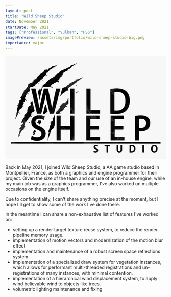 ```yaml
---
layout: post
title: "Wild Sheep Studio"
date: November 2021
startDate: May 2021
tags: ["Professional", "Vulkan", "PS5"]
imagePreview: /assets/img/portfolio/wild-sheep-studio-big.png
importance: major
---
```


![Wild Sheep Studio Logo](/assets/img/portfolio/wild-sheep-studio.png)

Back in May 2021, I joined Wild Sheep Studio, a AA game studio based in Montpellier, France, as both 
a graphics and engine programmer for their project.
Given the size of the team and our use of an in-house engine, while my main job was as a graphics 
programmer, I've also worked on multiple occasions on the engine itself.

Due to confidentiality, I can't share anything precise at the moment, but I hope I'll get to show some 
of the work I've done there.

In the meantime I can share a non-exhaustive list of features I've worked on:
- setting up a render target texture reuse system, to reduce the render pipeline memory usage.
- implementation of motion vectors and modernization of the motion blur effect
- implementation and maintenance of a robust screen space reflections system
- implementation of a specialized draw system for vegetation instances, which allows for performant 
  multi-threaded registrations and un-registrations of many instances, with minimal contention.
- implementation of a hierarchical wind displacement system, to apply wind believable wind to objects 
  like trees.
- volumetric lighting maintenance and fixing
